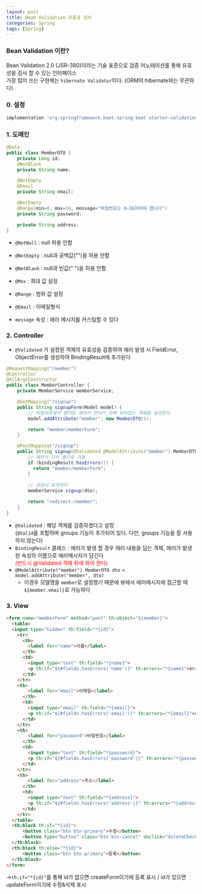 ```yaml
---
layout: post
title: Bean Validation 유효성 검사
categories: Spring
tags: [Spring]
---
```


### Bean Validation 이란?  
Bean Validation 2.0 (JSR-380)이라는 기술 표준으로 검증 어노테이션를 통해 유효성을 검사 할 수 있는 인터페이스  
가장 많이 쓰는 구현체는 `hibernate Validator`이다. (ORM의 hibernate와는 무관하다)

### 0. 설정

```gradle
implementation 'org.springframework.boot:spring-boot-starter-validation'
```


### 1. 도메인

```java
@Data
public class MemberDTO {
    private Long id;
    @NotBlank
    private String name;

    @NotEmpty
    @Email
    private String email;

    @NotEmpty
    @Range(min=8, max=16, message="비밀번호는 8~16자여야 합니다")
    private String password;

    private String address;
}

```

- `@NotNull` : null 허용 안함
- `@NotEmpty` : null과 공백값("")을 허용 안함
- `@NotBlank` : null과 빈값(" ")을 허용 안함
- `@Max` : 최대 값 설정
- `@Range` : 범위 값 설정
- `@Email` : 이메일형식

- `message` 속성 : 에러 메시지를 커스텀할 수 있다

### 2. Controller
- `@Validated` 가 설정된 객체의 유효성을 검증하여 에러 발생 시 FieldError, ObjectError를 생성하여 BindingResult에 추가된다

```java
@RequestMapping("/member")
@Controller
@AllArgsConstructor
public class MemberController {
    private MemberService memberService;

    @GetMapping("/signup")
    public String signupForm(Model model) {
        // 타임리프에서 랜더링 에러가 안나기 위해 비어있는 객체를 넣어준다
        model.addAttribute("member", new MemberDTO());

        return "member/memberForm";
    }

    @PostMapping("/signup")
    public String signup(@Validated @ModelAttribute("member") MemberDTO dto, BindingResult bindingResult, Model model) {
        // 에러시 다시 폼으로 이동
        if (bindingResult.hasErrors()) {    
          return "member/memberForm";
        }
      
        // 성공시 로직처리
        memberService.signup(dto);

        return "redirect:/member";
    }
}
```

- `@Validated` : 해당 객체를 검증하겠다고 설정  
    (`@Valid`를 포함하며 groups 기능이 추가되어 있다. 다만, groups 기능을 잘 사용하지 않는다)
- `BindingResult` 클래스 : 에러가 발생 할 경우 에러 내용을 담는 객체, 에러가 발생한 속성의 이름으로 에러메시지가 담긴다    
  <span style="color:red">(반드시 @Validated 객체 뒤에 와야 한다)</span>
- `@ModelAttribute("member") MemberDTO dto` = `model.addAttribute("member", dto)`  
  - 이경우 모델명을 `member`로 설정했기 때문에 뷰에서 에러메시지에 접근할 때 `${member.email}`로 가능하다


### 3. View

```html
<form name="memberForm" method="post" th:object="${member}">
  <table>
  <input type="hidden" th:field="*{id}">
    <tr>
      <th>
        <label for="name">이름</label>
      </th>
      <td>
        <input type="text" th:field="*{name}">
        <p th:if="${#fields.hasErrors('name')}" th:errors="*{name}">errorMessage</p>
      </td>
    </tr>
    <th>
        <label for="email">이메일</label>
      </th>
      <td>
        <input type="email" th:field="*{email}">
        <p th:if="${#fields.hasErrors('email')}" th:errors="*{email}">errorMessage</p>
      </td>
    </tr>
    <th>
        <label for="password">비밀번호</label>
      </th>
      <td>
        <input type="text" th:field="*{password}">
        <p th:if="${#fields.hasErrors('password')}" th:errors="*{password}">errorMessage</p>
      </td>
    </tr>
    <th>
        <label for="address">주소</label>
      </th>
      <td>
        <input type="text" th:field="*{address}">
        <p th:if="${#fields.hasErrors('address')}" th:errors="*{address}">errorMessage</p>
      </td>
    </tr>
  </table>
  <th:block th:if="*{id}">
      <button class="btn btn-primary">수정</button>
      <button type="button" class="btn btn-cancel" onclick="deleteCheck();" style="float: right;">삭제</button>
  </th:block>
  <th:block th:else="*{id}">
      <button class="btn btn-primary">등록</button>
  </th:block>
</form>
```
→`th:if="*{id}"`를 통해 id가 없으면 createForm이기에 등록 표시 / id가 있으면 updateForm이기에 수정&삭제 표시